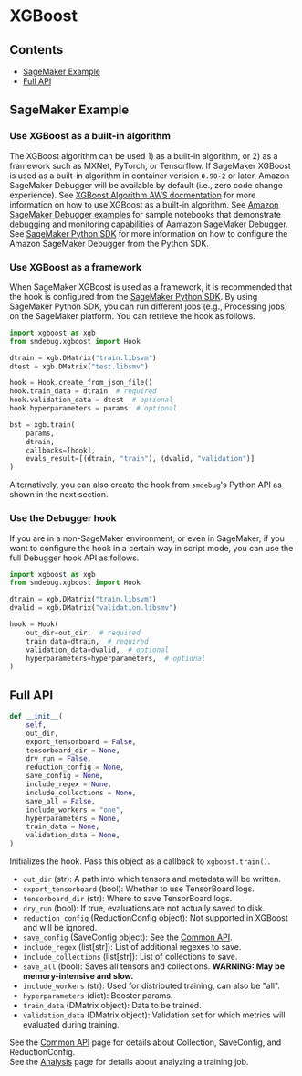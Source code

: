 # XGBoost

## Contents

- [SageMaker Example](#sagemaker-example)
- [Full API](#full-api)

## SageMaker Example

### Use XGBoost as a built-in algorithm

The XGBoost algorithm can be used 1) as a built-in algorithm, or 2) as a framework such as MXNet, PyTorch, or Tensorflow.
If SageMaker XGBoost is used as a built-in algorithm in container verision `0.90-2` or later, Amazon SageMaker Debugger will be available by default (i.e., zero code change experience).
See [XGBoost Algorithm AWS docmentation](https://docs.aws.amazon.com/sagemaker/latest/dg/xgboost.html) for more information on how to use XGBoost as a built-in algorithm.
See [Amazon SageMaker Debugger examples](https://github.com/awslabs/amazon-sagemaker-examples/tree/master/sagemaker-debugger) for sample notebooks that demonstrate debugging and monitoring capabilities of Aamazon SageMaker Debugger.
See [SageMaker Python SDK](https://sagemaker.readthedocs.io/en/stable/) for more information on how to configure the Amazon SageMaker Debugger from the Python SDK.

### Use XGBoost as a framework

When SageMaker XGBoost is used as a framework, it is recommended that the hook is configured from the [SageMaker Python SDK](https://sagemaker.readthedocs.io/en/stable/).
By using SageMaker Python SDK, you can run different jobs (e.g., Processing jobs) on the SageMaker platform.
You can retrieve the hook as follows.
```python
import xgboost as xgb
from smdebug.xgboost import Hook

dtrain = xgb.DMatrix("train.libsvm")
dtest = xgb.DMatrix("test.libsmv")

hook = Hook.create_from_json_file()
hook.train_data = dtrain  # required
hook.validation_data = dtest  # optional
hook.hyperparameters = params  # optional

bst = xgb.train(
    params,
    dtrain,
    callbacks=[hook],
    evals_result=[(dtrain, "train"), (dvalid, "validation")]
)
```

Alternatively, you can also create the hook from `smdebug`'s Python API as shown in the next section.

### Use the Debugger hook

If you are in a non-SageMaker environment, or even in SageMaker, if you want to configure the hook in a certain way in script mode, you can use the full Debugger hook API as follows.
```python
import xgboost as xgb
from smdebug.xgboost import Hook

dtrain = xgb.DMatrix("train.libsvm")
dvalid = xgb.DMatrix("validation.libsmv")

hook = Hook(
    out_dir=out_dir,  # required
    train_data=dtrain,  # required
    validation_data=dvalid,  # optional
    hyperparameters=hyperparameters,  # optional
)
```

## Full API

```python
def __init__(
    self,
    out_dir,
    export_tensorboard = False,
    tensorboard_dir = None,
    dry_run = False,
    reduction_config = None,
    save_config = None,
    include_regex = None,
    include_collections = None,
    save_all = False,
    include_workers = "one",
    hyperparameters = None,
    train_data = None,
    validation_data = None,
)
```
Initializes the hook. Pass this object as a callback to `xgboost.train()`.
* `out_dir` (str): A path into which tensors and metadata will be written.
* `export_tensorboard` (bool): Whether to use TensorBoard logs.
* `tensorboard_dir` (str): Where to save TensorBoard logs.
* `dry_run` (bool): If true, evaluations are not actually saved to disk.
* `reduction_config` (ReductionConfig object): Not supported in XGBoost and will be ignored.
* `save_config` (SaveConfig object): See the [Common API](https://github.com/awslabs/sagemaker-debugger/blob/master/docs/api.md).
* `include_regex` (list[str]): List of additional regexes to save.
* `include_collections` (list[str]): List of collections to save.
* `save_all` (bool): Saves all tensors and collections. **WARNING: May be memory-intensive and slow.**
* `include_workers` (str): Used for distributed training, can also be "all".
* `hyperparameters` (dict): Booster params.
* `train_data` (DMatrix object): Data to be trained.
* `validation_data` (DMatrix object): Validation set for which metrics will evaluated during training.

See the [Common API](https://github.com/awslabs/sagemaker-debugger/blob/master/docs/api.md) page for details about Collection, SaveConfig, and ReductionConfig.\
See the [Analysis](https://github.com/awslabs/sagemaker-debugger/blob/master/docs/analysis.md) page for details about analyzing a training job.
